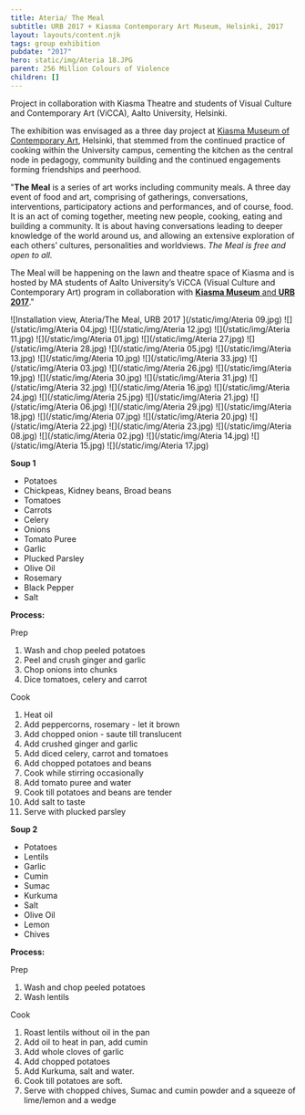 ```yaml
---
title: Ateria/ The Meal
subtitle: URB 2017 + Kiasma Contemporary Art Museum, Helsinki, 2017
layout: layouts/content.njk
tags: group exhibition
pubdate: "2017"
hero: static/img/Ateria 18.JPG
parent: 256 Million Colours of Violence
children: []
---
```

Project in collaboration with Kiasma Theatre and students of Visual Culture and Contemporary Art (ViCCA), Aalto University, Helsinki.

The exhibition was envisaged as a three day project at [Kiasma Museum of Contemporary Art](https://kiasma.fi/en/), Helsinki, that stemmed from the continued practice of cooking within the University campus, cementing the kitchen as the central node in pedagogy, community building and the continued engagements forming friendships and peerhood.

"**The Meal** is a series of art works including community meals. A three day event of food and art, comprising of gatherings, conversations, interventions, participatory actions and performances, and of course, food. It is an act of coming together, meeting new people, cooking, eating and building a community. It is about having conversations leading to deeper knowledge of the world around us, and allowing an extensive exploration of each others’ cultures, personalities and worldviews. *The Meal is free and open to all.*

The Meal will be happening on the lawn and theatre space of Kiasma and is hosted by MA students of Aalto University’s ViCCA (Visual Culture and Contemporary Art) program in collaboration with [**Kiasma Museum** and **URB 2017**](http://www.urb.fi/urb17/ateria/)."

!\[Installation view, Ateria/The Meal, URB 2017 ](/static/img/Ateria 09.jpg)
!\[](/static/img/Ateria 04.jpg)
!\[](/static/img/Ateria 12.jpg)
!\[](/static/img/Ateria 11.jpg)
!\[](/static/img/Ateria 01.jpg)
!\[](/static/img/Ateria 27.jpg)
!\[](/static/img/Ateria 28.jpg)
!\[](/static/img/Ateria 05.jpg)
!\[](/static/img/Ateria 13.jpg)
!\[](/static/img/Ateria 10.jpg)
!\[](/static/img/Ateria 33.jpg)
!\[](/static/img/Ateria 03.jpg)
!\[](/static/img/Ateria 26.jpg)
!\[](/static/img/Ateria 19.jpg)
!\[](/static/img/Ateria 30.jpg)
!\[](/static/img/Ateria 31.jpg)
!\[](/static/img/Ateria 32.jpg)
!\[](/static/img/Ateria 16.jpg)
!\[](/static/img/Ateria 24.jpg)
!\[](/static/img/Ateria 25.jpg)
!\[](/static/img/Ateria 21.jpg)
!\[](/static/img/Ateria 06.jpg)
!\[](/static/img/Ateria 29.jpg)
!\[](/static/img/Ateria 18.jpg)
!\[](/static/img/Ateria 07.jpg)
!\[](/static/img/Ateria 20.jpg)
!\[](/static/img/Ateria 22.jpg)
!\[](/static/img/Ateria 23.jpg)
!\[](/static/img/Ateria 08.jpg)
!\[](/static/img/Ateria 02.jpg)
!\[](/static/img/Ateria 14.jpg)
!\[](/static/img/Ateria 15.jpg)
!\[](/static/img/Ateria 17.jpg)

**Soup 1**

* Potatoes
* Chickpeas, Kidney beans, Broad beans
* Tomatoes
* Carrots
* Celery
* Onions
* Tomato Puree
* Garlic
* Plucked Parsley
* Olive Oil
* Rosemary
* Black Pepper
* Salt

**Process:**

Prep

1. Wash and chop peeled potatoes
2. Peel and crush ginger and garlic
3. Chop onions into chunks
4. Dice tomatoes, celery and carrot

Cook

1. Heat oil
2. Add peppercorns, rosemary - let it brown
3. Add chopped onion - saute till translucent
4. Add crushed ginger and garlic
5. Add diced celery, carrot and tomatoes
6. Add chopped potatoes and beans
7. Cook while stirring occasionally
8. Add tomato puree and water
9. Cook till potatoes and beans are tender
10. Add salt to taste
11. Serve with plucked parsley

**Soup 2**

* Potatoes
* Lentils
* Garlic
* Cumin
* Sumac
* Kurkuma
* Salt
* Olive Oil
* Lemon
* Chives

**Process:**

Prep

1. Wash and chop peeled potatoes
2. Wash lentils

Cook

1. Roast lentils without oil in the pan
2. Add oil to heat in pan, add cumin
3. Add whole cloves of garlic
4. Add chopped potatoes
5. Add Kurkuma, salt and water.
6. Cook till potatoes are soft.
7. Serve with chopped chives, Sumac and cumin powder and a squeeze of lime/lemon and a wedge